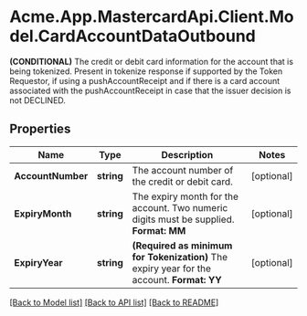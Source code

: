 # Acme.App.MastercardApi.Client.Model.CardAccountDataOutbound
**(CONDITIONAL)** The credit or debit card information for the account that is being tokenized.  Present in tokenize response if supported by the Token Requestor, if using a pushAccountReceipt and if there is a card account associated with the pushAccountReceipt in case that the issuer decision is not DECLINED. 

## Properties

Name | Type | Description | Notes
------------ | ------------- | ------------- | -------------
**AccountNumber** | **string** | The account number of the credit or debit card.  | [optional] 
**ExpiryMonth** | **string** |  The expiry month for the account. Two numeric digits must be supplied. **Format: MM**  | [optional] 
**ExpiryYear** | **string** | **(Required as minimum for Tokenization)** The expiry year for the account. **Format: YY**  | [optional] 

[[Back to Model list]](../README.md#documentation-for-models) [[Back to API list]](../README.md#documentation-for-api-endpoints) [[Back to README]](../README.md)

